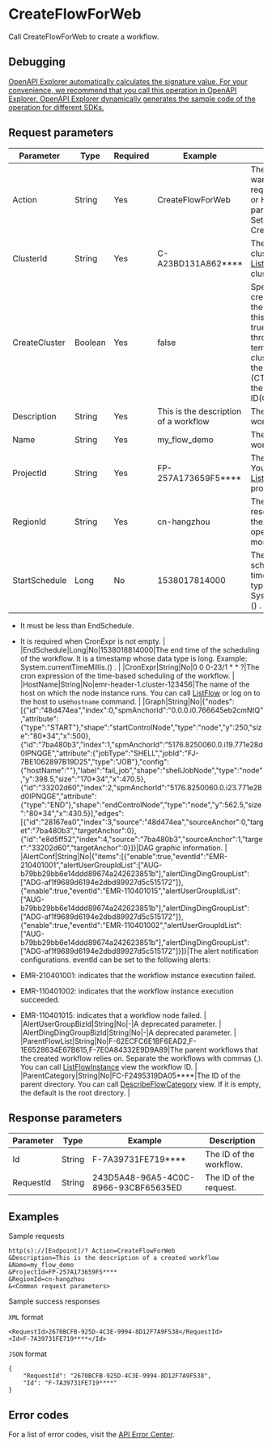 # CreateFlowForWeb

Call CreateFlowForWeb to create a workflow.

## Debugging

[OpenAPI Explorer automatically calculates the signature value. For your convenience, we recommend that you call this operation in OpenAPI Explorer. OpenAPI Explorer dynamically generates the sample code of the operation for different SDKs.](https://api.aliyun.com/#product=Emr&api=CreateFlowForWeb&type=RPC&version=2016-04-08)

## Request parameters

|Parameter|Type|Required|Example|Description|
|---------|----|--------|-------|-----------|
|Action|String|Yes|CreateFlowForWeb|The operation that you want to perform. For API requests using the HTTP or HTTPS URL, this parameter is required. Set the value to CreateFlowForWeb. |
|ClusterId|String|Yes|C-A23BD131A862\*\*\*\*|The ID of the PolarDB cluster. You can call [ListClusters](~~28147~~) view the cluster ID. |
|CreateCluster|Boolean|Yes|false|Specifies whether to create a cluster through the cluster template. If this parameter is set to true, a cluster is created through the cluster template. The ID of the cluster must be the ID of the cluster template.\(CT-xxx\) otherwise, it is the existing cluster ID\(C-xxx\). |
|Description|String|Yes|This is the description of a workflow|The description of the workflow. |
|Name|String|Yes|my\_flow\_demo|The name of the workflow. |
|ProjectId|String|Yes|FP-257A173659F5\*\*\*\*|The ID of the project. You can call [ListFlowProject](~~101204~~) view the project ID. |
|RegionId|String|Yes|cn-hangzhou|The region ID of the resource. You can call the [DescribeRegions](~~25609~~) operation to query the most recent region list. |
|StartSchedule|Long|No|1538017814000|The start time of scheduling. It is a timestamp whose data type is long. Example: System.currentTimeMillis \(\) .

 -   It must be less than EndSchedule.
-   It is required when CronExpr is not empty. |
|EndSchedule|Long|No|1538018814000|The end time of the scheduling of the workflow. It is a timestamp whose data type is long. Example: System.currentTimeMillis.\(\) . |
|CronExpr|String|No|0 0 0-23/1 \* \* ?|The cron expression of the time-based scheduling of the workflow. |
|HostName|String|No|emr-header-1.cluster-123456|The name of the host on which the node instance runs. You can call [ListFlow](~~101073~~) or log on to the host to use`hostname` command. |
|Graph|String|No|\{"nodes":\[\{"id":"48d474ea","index":0,"spmAnchorId":"0.0.0.i0.766645eb2cmNtQ","attribute":\{"type":"START"\},"shape":"startControlNode","type":"node","y":250,"size":"80\*34","x":500\},\{"id":"7ba480b3","index":1,"spmAnchorId":"5176.8250060.0.i19.771e28d0IPNQGE","attribute":\{"jobType":"SHELL","jobId":"FJ-7BE1062897B19D25","type":"JOB"\},"config":\{"hostName":""\},"label":"fail\_job","shape":"shellJobNode","type":"node","y":398.5,"size":"170\*34","x":470.5\},\{"id":"33202d60","index":2,"spmAnchorId":"5176.8250060.0.i23.771e28d0IPNQGE","attribute":\{"type":"END"\},"shape":"endControlNode","type":"node","y":562.5,"size":"80\*34","x":430.5\}\],"edges":\[\{"id":"28167ea0","index":3,"source":"48d474ea","sourceAnchor":0,"target":"7ba480b3","targetAnchor":0\},\{"id":"e8d5ff52","index":4,"source":"7ba480b3","sourceAnchor":1,"target":"33202d60","targetAnchor":0\}\]\}|DAG graphic information. |
|AlertConf|String|No|\{"items":\[\{"enable":true,"eventId":"EMR-210401001","alertUserGroupIdList":\["AUG-b79bb29bb6e14ddd89674a242623851b"\],"alertDingDingGroupList":\["ADG-af1f9689d6194e2dbd89927d5c515172"\]\},\{"enable":true,"eventId":"EMR-110401015","alertUserGroupIdList":\["AUG-b79bb29bb6e14ddd89674a242623851b"\],"alertDingDingGroupList":\["ADG-af1f9689d6194e2dbd89927d5c515172"\]\},\{"enable":true,"eventId":"EMR-110401002","alertUserGroupIdList":\["AUG-b79bb29bb6e14ddd89674a242623851b"\],"alertDingDingGroupList":\["ADG-af1f9689d6194e2dbd89927d5c515172"\]\}\]\}|The alert notification configurations. eventId can be set to the following alerts:

 -   EMR-210401001: indicates that the workflow instance execution failed.
-   EMR-110401002: indicates that the workflow instance execution succeeded.
-   EMR-110401015: indicates that a workflow node failed. |
|AlertUserGroupBizId|String|No|-|A deprecated parameter. |
|AlertDingDingGroupBizId|String|No|-|A deprecated parameter. |
|ParentFlowList|String|No|F-62ECFC6E1BF6EAD2,F-1E6528634E67B615,F-7E0A84332E9D9A89|The parent workflows that the created workflow relies on. Separate the workflows with commas \(,\). You can call [ListFlowInstance](~~101166~~) view the workflow ID. |
|ParentCategory|String|No|FC-F2495319DA05\*\*\*\*|The ID of the parent directory. You can call [DescribeFlowCategory](~~100977~~) view. If it is empty, the default is the root directory. |

## Response parameters

|Parameter|Type|Example|Description|
|---------|----|-------|-----------|
|Id|String|F-7A39731FE719\*\*\*\*|The ID of the workflow. |
|RequestId|String|243D5A48-96A5-4C0C-8966-93CBF65635ED|The ID of the request. |

## Examples

Sample requests

```
http(s)://[Endpoint]/? Action=CreateFlowForWeb
&Description=This is the description of a created workflow
&Name=my_flow_demo
&ProjectId=FP-257A173659F5****
&RegionId=cn-hangzhou
&<Common request parameters>
```

Sample success responses

`XML` format

```
<RequestId>2670BCFB-925D-4C3E-9994-8D12F7A9F538</RequestId>
<Id>F-7A39731FE719****</Id>
```

`JSON` format

```
{
    "RequestId": "2670BCFB-925D-4C3E-9994-8D12F7A9F538",
    "Id": "F-7A39731FE719****"
}
```

## Error codes

For a list of error codes, visit the [API Error Center](https://error-center.alibabacloud.com/status/product/Emr).

